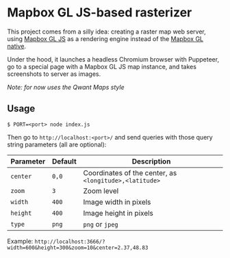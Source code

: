 # Mapbox GL JS-based rasterizer

This project comes from a silly idea: creating a raster map web server, using [Mapbox GL JS](https://github.com/mapbox/mapbox-gl-js) as a rendering engine instead of the [Mapbox GL native](https://github.com/mapbox/mapbox-gl-native).

Under the hood, it launches a headless Chromium browser with Puppeteer, go to a special page with a Mapbox GL JS map instance, and takes screenshots to server as images.

*Note: for now uses the Qwant Maps style*

## Usage

```
$ PORT=<port> node index.js
```

Then go to `http://localhost:<port>/` and send queries with those query string parameters (all are optional):

|Parameter|Default|Description|
|---|---|---|
|`center`|`0,0`|Coordinates of the center, as `<longitude>,<latitude>`|
|`zoom`|`3`|Zoom level|
|`width`|`400`|Image width in pixels|
|`height`|`400`|Image height in pixels|
|`type`|`png`| `png` or `jpeg`|

Example: `http://localhost:3666/?width=600&height=300&zoom=10&center=2.37,48.83`
